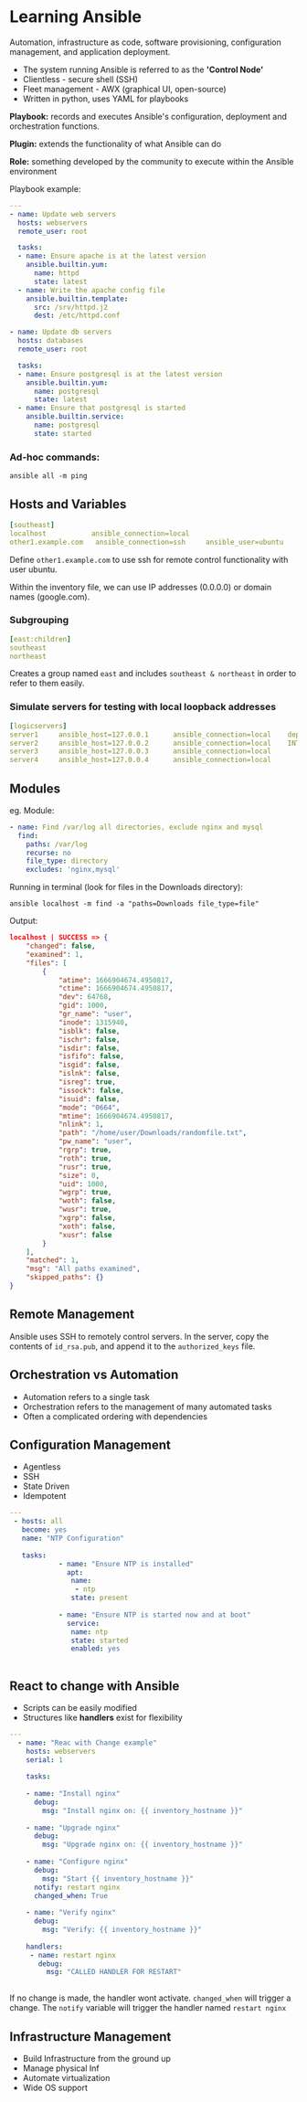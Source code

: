 # Learning Ansible

Automation, infrastructure as code, software provisioning, configuration management, and application deployment.

- The system running Ansible is referred to as the **'Control Node'**
- Clientless - secure shell (SSH)
- Fleet management - AWX (graphical UI, open-source)
- Written in python, uses YAML for playbooks

**Playbook:** records and executes Ansible's configuration, deployment and orchestration functions.

**Plugin:** extends the functionality of what Ansible can do

**Role:** something developed by the community to execute within the Ansible environment

Playbook example:

```yaml
---
- name: Update web servers
  hosts: webservers
  remote_user: root

  tasks:
  - name: Ensure apache is at the latest version
    ansible.builtin.yum:
      name: httpd
      state: latest
  - name: Write the apache config file
    ansible.builtin.template:
      src: /srv/httpd.j2
      dest: /etc/httpd.conf

- name: Update db servers
  hosts: databases
  remote_user: root

  tasks:
  - name: Ensure postgresql is at the latest version
    ansible.builtin.yum:
      name: postgresql
      state: latest
  - name: Ensure that postgresql is started
    ansible.builtin.service:
      name: postgresql
      state: started
```

### Ad-hoc commands:

`ansible all -m ping`

## Hosts and Variables

```yaml
[southeast]
localhost			ansible_connection=local
other1.example.com	 ansible_connection=ssh		ansible_user=ubuntu	
```

Define `other1.example.com` to use ssh for remote control functionality with user ubuntu.

Within the inventory file, we can use IP addresses (0.0.0.0) or domain names (google.com).

### Subgrouping

```yaml
[east:children]
southeast
northeast
```

Creates a group named `east` and includes `southeast & northeast` in order to refer to them easily.

### Simulate servers for testing with local loopback addresses

```yaml
[logicservers]
server1		ansible_host=127.0.0.1		ansible_connection=local	deprecation_warnings=false
server2		ansible_host=127.0.0.2		ansible_connection=local	INTERPRETER_PYTHON=auto_silent
server3		ansible_host=127.0.0.3		ansible_connection=local
server4		ansible_host=127.0.0.4		ansible_connection=local
```





## Modules

eg. Module:

```yaml
- name: Find /var/log all directories, exclude nginx and mysql
  find:
    paths: /var/log
    recurse: no
    file_type: directory
    excludes: 'nginx,mysql'
```

Running in terminal (look for files in the Downloads directory):

`ansible localhost -m find -a "paths=Downloads file_type=file"`

Output:

```json
localhost | SUCCESS => {
    "changed": false,
    "examined": 1,
    "files": [
        {
            "atime": 1666904674.4950817,
            "ctime": 1666904674.4950817,
            "dev": 64768,
            "gid": 1000,
            "gr_name": "user",
            "inode": 1315940,
            "isblk": false,
            "ischr": false,
            "isdir": false,
            "isfifo": false,
            "isgid": false,
            "islnk": false,
            "isreg": true,
            "issock": false,
            "isuid": false,
            "mode": "0664",
            "mtime": 1666904674.4950817,
            "nlink": 1,
            "path": "/home/user/Downloads/randomfile.txt",
            "pw_name": "user",
            "rgrp": true,
            "roth": true,
            "rusr": true,
            "size": 0,
            "uid": 1000,
            "wgrp": true,
            "woth": false,
            "wusr": true,
            "xgrp": false,
            "xoth": false,
            "xusr": false
        }
    ],
    "matched": 1,
    "msg": "All paths examined",
    "skipped_paths": {}
}
```

## Remote Management

Ansible uses SSH to remotely control servers. In the server, copy the contents of `id_rsa.pub`, and append it to the `authorized_keys` file.

## Orchestration vs Automation

- Automation refers to a single task
- Orchestration refers to the management of many automated tasks
- Often a complicated ordering with dependencies

## Configuration Management

- Agentless
- SSH
- State Driven
- Idempotent  

```yaml
---
 - hosts: all
   become: yes
   name: "NTP Configuration"
   
   tasks:
   			- name: "Ensure NTP is installed"
   			  apt:
   			   name:
   			    - ntp
   			   state: present
   			   
   			- name: "Ensure NTP is started now and at boot"
   			  service:
   			   name: ntp
   			   state: started
   			   enabled: yes
 
```



## React to change with Ansible

- Scripts can be easily modified
- Structures like **handlers** exist for flexibility

```yaml
---
  - name: "Reac with Change example"
    hosts: webservers
    serial: 1
    
    tasks:
    
    - name: "Install nginx"
      debug:
        msg: "Install nginx on: {{ inventory_hostname }}"
        
    - name: "Upgrade nginx"
      debug:
        msg: "Upgrade nginx on: {{ inventory_hostname }}"
        
    - name: "Configure nginx"
      debug:
      	msg: "Start {{ inventory_hostname }}"
      notify: restart nginx
      changed_when: True
      
    - name: "Verify nginx"
      debug:
        msg: "Verify: {{ inventory_hostname }}"
        
    handlers:
     - name: restart nginx
       debug:
       	 msg: "CALLED HANDLER FOR RESTART" 
      	
```



If no change is made, the handler wont activate. `changed_when` will trigger a change. The `notify` variable will trigger the handler named `restart nginx` 

## Infrastructure Management

- Build Infrastructure from the ground up
- Manage physical Inf
- Automate virtualization
- Wide OS support
